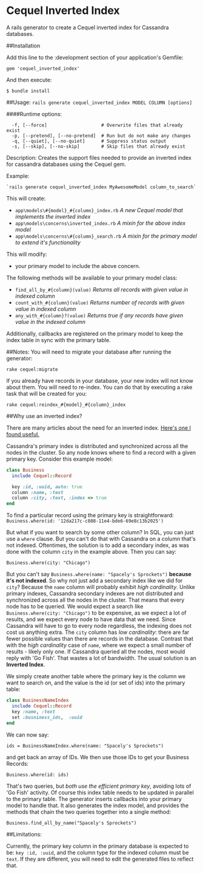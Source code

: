 Cequel Inverted Index
=====================

A rails generator to create a Cequel inverted index for Cassandra databases.

##Installation

Add this line to the :development section of your application's Gemfile:

`gem 'cequel_inverted_index' `

And then execute:

`$ bundle install`


##Usage:
  `rails generate cequel_inverted_index MODEL COLUMN [options]`

####Runtime options:
```
  -f, [--force]                    # Overwrite files that already exist
  -p, [--pretend], [--no-pretend]  # Run but do not make any changes
  -q, [--quiet], [--no-quiet]      # Suppress status output
  -s, [--skip], [--no-skip]        # Skip files that already exist
```
Description:
    Creates the support files needed to provide an inverted index for
    cassandra databases using the Cequel gem.

Example:

    `rails generate cequel_inverted_index MyAwesomeModel column_to_search`


This will create:

* `app\models\#{model}_#{column}_index.rb` *A new Cequel model that implements the inverted index*
* `app\models\concerns\inverted_index.rb` *A mixin for the above index model*
* `app\models\concerns\#{column}_search.rb` *A mixin for the primary model to extend it's functionality*

This will modify:

* your primary model to include the above concern.

The following methods will be available to your primary model class:

* `find_all_by_#{column}(value)` *Returns all records with given value in indexed column*
* `count_with_#{column}(value)` *Returns number of records with given value in indexed column*
* `any_with_#{column}?(value)` *Returns true if any records have given value in the indexed column*

Additionally, callbacks are registered on the primary model to keep the index table in sync with the primary table.

##Notes:
You will need to migrate your database after running the generator:

`rake cequel:migrate`

If you already have records in your database, your new index will not know about them.  You will need to re-index.  You can do that by executing a rake task that will be created for you:

`rake cequel:reindex_#{model}_#{column}_index`

##Why use an inverted index?

There are many articles about the need for an inverted index.  [Here's one I found useful.](http://www.wentnet.com/blog/?p=77)

Cassandra's primary index is distributed and synchronized across all the nodes in the cluster.  So any node knows where to find a record with a given primary key.  Consider this example model:

```ruby
class Business
  include Cequel::Record

  key :id, :uuid, auto: true
  column :name, :text
  column :city, :text, :index => true
end
```

To find a particular record using the primary key is straightforward: `Business.where(id: '12da217c-c808-11e4-bde6-69e8c13b2025')`

But what if you want to search by some other column?  In SQL, you can just use a `where` clause.  But you can't do that with Cassandra on a column that's not indexed.  Oftentimes, the solution is to add a secondary index, as was done with the column `city` in the example above.  Then you can say:

`Business.where(city: "Chicago")`

But you can't say `Business.where(name: "Spacely's Sprockets")` **because it's not indexed**.  So why not just add a secondary index like we did for `city`?  Because the `name` column will probably exhibit *high cardinality*.  Unlike primary indexes, Cassandra secondary indexes are not distributed and synchronized across all the nodes in the cluster.  That means that every node has to be queried.  We would expect a search like `Business.where(city: "Chicago")` to be expensive, as we expect a lot of results, and we expect every node to have data that we need.  Since Cassandra will have to go to every node regardless, the indexing does not cost us anything extra.  The `city` column has *low cardinality*: there are far fewer possible values than there are records in the database.  Contrast that with the *high cardinality* case of `name`, where we expect a small number of results - likely only one.  If Cassandra queried all the nodes, most would reply with 'Go Fish'.  That wastes a lot of bandwidth.  The usual solution is an **Inverted Index**.

We simply create another table where the primary key is the column we want to search on, and the value is the id (or set of ids) into the primary table:

```ruby
class BusinessNameIndex
  include Cequel::Record
  key :name, :text
  set :busniness_ids,  :uuid
end
```

We can now say:

`ids = BusinessNameIndex.where(name: "Spacely's Sprockets")`

and get back an array of IDs.  We then use those IDs to get your Business Records:

`Business.where(id: ids)`

That's two queries, but *both use the efficient primary key*, avoiding lots of 'Go Fish' activity.  Of course this index table needs to be updated in parallel to the primary table.  The generator inserts callbacks into your primary model to handle that.  It also generates the index model, and provides the methods that chain the two queries together into a single method:

`Business.find_all_by_name("Spacely's Sprockets")`

##Limitations:

Currently, the primary key column in the primary database is expected to be: `key :id, :uuid`, and the column type for the indexed column must be `text`.  If they are different, you will need to edit the generated files to reflect that.


